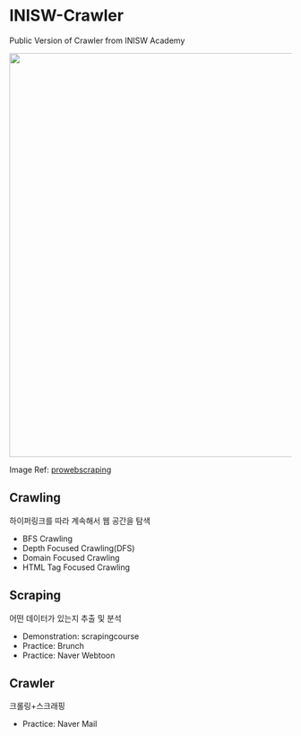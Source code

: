 # INISW-Crawler
Public Version of Crawler from INISW Academy

<img src= "https://github.com/user-attachments/assets/7a3c4ad3-3fa8-406e-a089-e11a6d1f7d37" width="720">

Image Ref: [prowebscraping](https://prowebscraping.com/web-scraping-vs-web-crawling/)

## Crawling
하이퍼링크를 따라 계속해서 웹 공간을 탐색
- BFS Crawling
- Depth Focused Crawling(DFS)
- Domain Focused Crawling
- HTML Tag Focused Crawling

## Scraping
어떤 데이터가 있는지 추출 및 분석
- Demonstration: scrapingcourse
- Practice: Brunch
- Practice: Naver Webtoon

## Crawler
크롤링+스크래핑
- Practice: Naver Mail
